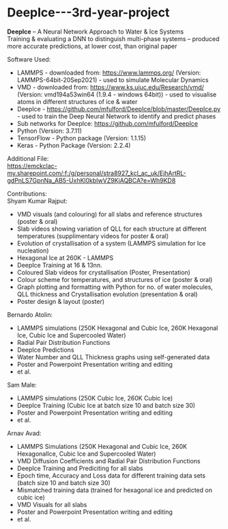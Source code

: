 # DeepIce---3rd-year-project
<b>DeepIce</b> – A Neural Network Approach to Water & Ice Systems
\
Training & evaluating a DNN to distinguish multi-phase systems – produced more accurate predictions, at lower cost, than original paper


Software Used:
- LAMMPS - downloaded from: https://www.lammps.org/ (Version: LAMMPS-64bit-20Sep2021) - used to simulate Molecular Dynamics
- VMD - downloaded from: https://www.ks.uiuc.edu/Research/vmd/ (Version: vmd194a53win64 (1.9.4 - windows 64bit)) - used to visualise atoms in different structures of ice & water
- DeepIce - https://github.com/mfulford/DeepIce/blob/master/DeepIce.py - used to train the Deep Neural Network to identify and predict phases
- Sub networks for DeepIce: https://github.com/mfulford/DeepIce
- Python (Version: 3.7.11)
- TensorFlow - Python package (Version: 1.1.15)
- Keras - Python Package (Version: 2.2.4)


Additional File:
\
https://emckclac-my.sharepoint.com/:f:/g/personal/stra8927_kcl_ac_uk/EjhArtRL-gdPnLS7GpnNa_AB5-UxhKl0kbIwVZ9KjAQBCA?e=Wh9KD8 


Contributions:
\
Shyam Kumar Rajput:
- VMD visuals (and colouring) for all slabs and reference structures (poster & oral)
- Slab videos showing variation of QLL for each structure at different temperatures (supplimentary videos for poster & oral)
- Evolution of crystallisation of a system (LAMMPS simulation for Ice nucleation)
- Hexagonal Ice at 260K - LAMMPS
- DeepIce Training at 16 & 13nn.
- Coloured Slab videos for crystallisation (Poster, Presentation)
- Colour scheme for temperatures, and structures of ice (poster & oral)
- Graph plotting and formatting with Python for no. of water molecules, QLL thickness and Crystallisation evolution (presentation & oral)
- Poster design & layout (poster)

Bernardo Atolin:
- LAMMPS simulations (250K Hexagonal and Cubic Ice, 260K Hexagonal Ice, Cubic Ice and Supercooled Water)
- Radial Pair Distribution Functions
- DeepIce Predictions
- Water Number and QLL Thickness graphs using self-generated data
- Poster and Powerpoint Presentation writing and editing
- et al.

Sam Male:
- LAMMPS simulations (250K Cubic Ice, 260K Cubic Ice)
- DeepIce Training (Cubic Ice at batch size 10 and batch size 30)
- Poster and Powerpoint Presentation writing and editing
- et al.

Arnav Avad:
- LAMMPS Simulations (250K Hexagonal and Cubic Ice, 260K HexagonalIce, Cubic Ice and Supercooled Water)
- VMD Diffusion Coefficients and Radial Pair Distribution Functions
- DeepIce Training and Prediciting for all slabs
- Epoch time, Accuracy and Loss data for different training data sets (batch size 10 and batch size 30)
- Mismatched training data (trained for hexagonal ice and predicted on cubic ice)
- VMD Visuals for all slabs
- Poster and Powerpoint Presentation writing and editing
- et al.
